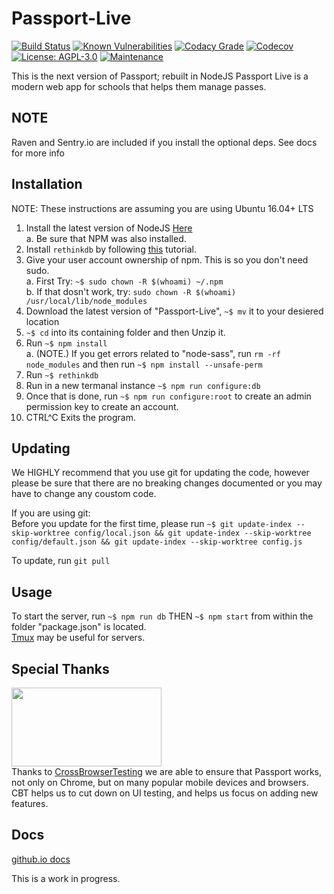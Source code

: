 # Passport-Live
[![Build Status](https://travis-ci.org/poster983/Passport-Live.svg?branch=master)](https://travis-ci.org/poster983/Passport-Live)  [![Known Vulnerabilities](https://snyk.io/test/github/poster983/passport-live/badge.svg)](https://snyk.io/test/github/poster983/passport-live)  [![Codacy Grade](https://api.codacy.com/project/badge/Grade/08e8ae52cf0f4fde8f5f02fb275839ea)](https://www.codacy.com/app/josephh2018/Passport-Live?utm_source=github.com&amp;utm_medium=referral&amp;utm_content=poster983/Passport-Live&amp;utm_campaign=Badge_Grade)  [![Codecov](https://img.shields.io/codecov/c/github/poster983/Passport-Live.svg)](https://codecov.io/gh/poster983/Passport-Live)  [![License: AGPL-3.0](https://img.shields.io/badge/license-AGPL--3.0-000000.svg)](https://github.com/poster983/Passport-Live/blob/master/LICENSE)  [![Maintenance](https://img.shields.io/maintenance/yes/2017.svg)]()

This is the next version of Passport; rebuilt in NodeJS
Passport Live is a modern web app for schools that helps them manage passes.
## NOTE
Raven and Sentry.io are included if you install the optional deps.  See docs for more info
## Installation
NOTE: These instructions are assuming you are using Ubuntu 16.04+ LTS  
1. Install the latest version of NodeJS [Here](https://nodejs.org/en/download/)  
   a. Be sure that NPM was also installed.  
2. Install `rethinkdb` by following [this](https://www.rethinkdb.com/docs/install/ubuntu/) tutorial.  
3. Give your user account ownership of npm.  This is so you don't need sudo.  
   a. First Try: `~$ sudo chown -R $(whoami) ~/.npm`  
   b. If that dosn't work, try: `sudo chown -R $(whoami) /usr/local/lib/node_modules`  
4. Download the latest version of "Passport-Live", `~$ mv` it to your desiered location  
5. `~$ cd` into its containing folder and then Unzip it.  
6. Run `~$ npm install`  
   a. (NOTE.) If you get errors related to "node-sass", run `rm -rf node_modules` and then run `~$ npm install --unsafe-perm`  
7. Run `~$ rethinkdb`  
8. Run in a new termanal instance `~$ npm run configure:db`  
9. Once that is done, run `~$ npm run configure:root` to create an admin permission key to create an account.
10. CTRL^C Exits the program.

## Updating 
We HIGHLY recommend that you use git for updating the code, however please be sure that there are no breaking changes documented or you may have to change any coustom code.  

If you are using git:  
Before you update for the first time, please run `~$ git update-index --skip-worktree config/local.json && git update-index --skip-worktree config/default.json && git update-index --skip-worktree config.js`  

To update, run `git pull`

## Usage
To start the server, run `~$ npm run db` THEN `~$ npm start` from within the folder "package.json" is located.  
[Tmux](https://gist.github.com/MohamedAlaa/2961058) may be useful for servers.

## Special Thanks  
<a href="https://crossbrowsertesting.com/"><img src="https://crossbrowsertesting.com/design/images/brand/cbt-1200x630.png" width="240" height="126" /></a>  
Thanks to [CrossBrowserTesting](https://crossbrowsertesting.com/) we are able to ensure that Passport works, not only on Chrome, but on many popular mobile devices and browsers.  CBT helps us to cut down on UI testing, and helps us focus on adding new features.

## Docs 
[github.io docs](https://poster983.github.io/Passport-Live/)  

This is a work in progress.


